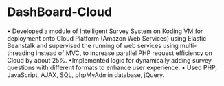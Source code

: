 # DashBoard-Cloud

• Developed a module of Intelligent Survey System on Koding VM for deployment onto Cloud Platform (Amazon Web Services) using Elastic Beanstalk and supervised the running of web services using multi-threading instead of MVC, to increase parallel PHP request efficiency on Cloud by about 25%. 
•Implemented logic for dynamically adding survey questions with different formats to enhance user experience.
• Used PHP, JavaScript, AJAX, SQL, phpMyAdmin database, jQuery. 
